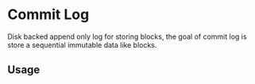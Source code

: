 # Commit Log
Disk backed append only log for storing blocks, the goal of commit log is store a sequential immutable data like blocks.

## Usage
